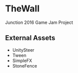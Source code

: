 # TheWall
Junction 2016 Game Jam Project

## External Assets

- UnitySteer
- Tween
- SimpleFX
- StoneFence